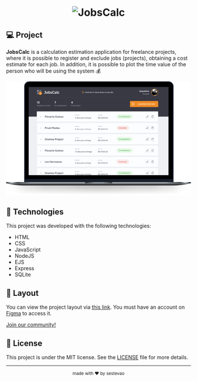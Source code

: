 <h1 align="center">
  <img alt="JobsCalc" title="JobsCalc" src="https://i.imgur.com/Veqm7Gh.png" width="220px" />
</h1>

## 💻 Project

**JobsCalc** is a calculation estimation application for freelance projects, where it is possible to register and exclude jobs (projects), obtaining a cost estimate for each job. In addition, it is possible to plot the time value of the person who will be using the system 💰

<p align="center">
  <img alt="dev.finances" src="./jobscalc.png">
</p>

## 🚀 Technologies

This project was developed with the following technologies:

- HTML
- CSS
- JavaScript
- NodeJS
- EJS
- Express
- SQLite

## 🔖 Layout

You can view the project layout via [this link](https://www.figma.com/file/s4fytPFbDiSkv4GPSfKaLE/Jobs-Planning). You must have an account on [Figma](https://figma.com) to access it.

[Join our community!](https://discordapp.com/invite/gCRAFhc)

## :memo: License

This project is under the MIT license. See the [LICENSE](.github/LICENSE.md) file for more details.

---

<div align="center"><sup>made with ♥ by sestevao </sup> </div>
